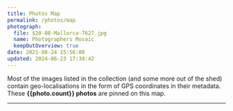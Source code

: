 ```yaml
---
title: Photos Map
permalink: /photos/map
photograph:
  file: $20-08-Mallorca-7627.jpg
  name: Photographers Mosaic
  keepOutOverview: true
date: 2021-08-24 15:56:00
updated: 2024-06-23 17:39:42
---
```


Most of the images listed in the collection (and some more out of the shed) contain geo-localisations in the form of GPS coordinates in their metadata. These **{{photo.count}} photos** are pinned on this map.

---
